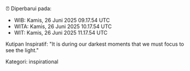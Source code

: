 ⏰ Diperbarui pada:
- WIB: Kamis, 26 Juni 2025 09.17.54 UTC
- WITA: Kamis, 26 Juni 2025 10.17.54 UTC
- WIT: Kamis, 26 Juni 2025 11.17.54 UTC

Kutipan Inspiratif:
"It is during our darkest moments that we must focus to see the light."


Kategori: inspirational

